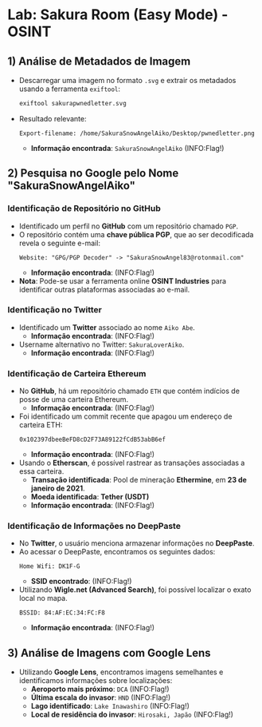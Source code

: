# Lab: Sakura Room (Easy Mode) - OSINT

## 1) Análise de Metadados de Imagem

- Descarregar uma imagem no formato `.svg` e extrair os metadados usando a ferramenta `exiftool`:
  ```sh
  exiftool sakurapwnedletter.svg
  ```
- Resultado relevante:
  ```
  Export-filename: /home/SakuraSnowAngelAiko/Desktop/pwnedletter.png
  ```
  - **Informação encontrada**: `SakuraSnowAngelAiko` (INFO:Flag!)

## 2) Pesquisa no Google pelo Nome "SakuraSnowAngelAiko"

### Identificação de Repositório no GitHub

- Identificado um perfil no **GitHub** com um repositório chamado `PGP`.
- O repositório contém uma **chave pública PGP**, que ao ser decodificada revela o seguinte e-mail:
  ```
  Website: "GPG/PGP Decoder" -> "SakuraSnowAngel83@rotonmail.com"
  ```
  - **Informação encontrada**: (INFO:Flag!)
- **Nota**: Pode-se usar a ferramenta online **OSINT Industries** para identificar outras plataformas associadas ao e-mail.

### Identificação no Twitter

- Identificado um **Twitter** associado ao nome `Aiko Abe`.
  - **Informação encontrada**: (INFO:Flag!)
- Username alternativo no Twitter: `SakuraLoverAiko`.
  - **Informação encontrada**: (INFO:Flag!)

### Identificação de Carteira Ethereum

- No **GitHub**, há um repositório chamado `ETH` que contém indícios de posse de uma carteira Ethereum.
  - **Informação encontrada**: (INFO:Flag!)
- Foi identificado um commit recente que apagou um endereço de carteira ETH:
  ```
  0x102397dbeeBeFD8cD2F73A89122fCdB53abB6ef
  ```
  - **Informação encontrada**: (INFO:Flag!)
- Usando o **Etherscan**, é possível rastrear as transações associadas a essa carteira.
  - **Transação identificada**: Pool de mineração **Ethermine**, em **23 de janeiro de 2021**.
  - **Moeda identificada**: **Tether (USDT)**
  - **Informação encontrada**: (INFO:Flag!)

### Identificação de Informações no DeepPaste

- No **Twitter**, o usuário menciona armazenar informações no **DeepPaste**.
- Ao acessar o DeepPaste, encontramos os seguintes dados:
  ```
  Home Wifi: DK1F-G
  ```
  - **SSID encontrado**: (INFO:Flag!)
- Utilizando **Wigle.net (Advanced Search)**, foi possível localizar o exato local no mapa.
  ```
  BSSID: 84:AF:EC:34:FC:F8
  ```
  - **Informação encontrada**: (INFO:Flag!)

## 3) Análise de Imagens com Google Lens

- Utilizando **Google Lens**, encontramos imagens semelhantes e identificamos informações sobre localizações:
  - **Aeroporto mais próximo**: `DCA` (INFO:Flag!)
  - **Última escala do invasor**: `HND` (INFO:Flag!)
  - **Lago identificado**: `Lake Inawashiro` (INFO:Flag!)
  - **Local de residência do invasor**: `Hirosaki, Japão` (INFO:Flag!)
